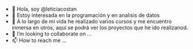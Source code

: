 - 👋 Hola, soy @leticiacostan
- 👀 Estoy interesada en la programación y en analisis de datos
- 🌱 A lo largo de mi vida he realizado varios cursos y me encuentro inmersa en otros, aquí se podrá ver los proyectos que he ido realizanod.
- 💞️ I’m looking to collaborate on ...
- 📫 How to reach me ...

<!---
leticiacostan/leticiacostan is a ✨ special ✨ repository because its `README.md` (this file) appears on your GitHub profile.
You can click the Preview link to take a look at your changes.
--->
